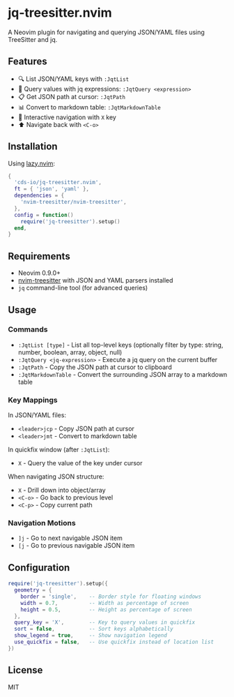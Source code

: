 # jq-treesitter.nvim

A Neovim plugin for navigating and querying JSON/YAML files using TreeSitter and jq.

## Features

- 🔍 List JSON/YAML keys with `:JqtList`
- 🔎 Query values with jq expressions: `:JqtQuery <expression>`
- 📋 Get JSON path at cursor: `:JqtPath`
- 📊 Convert to markdown table: `:JqtMarkdownTable`
- 🚀 Interactive navigation with `X` key
- ⬆️ Navigate back with `<C-o>`

## Installation

Using [lazy.nvim](https://github.com/folke/lazy.nvim):

```lua
{
  'cds-io/jq-treesitter.nvim',
  ft = { 'json', 'yaml' },
  dependencies = {
    'nvim-treesitter/nvim-treesitter',
  },
  config = function()
    require('jq-treesitter').setup()
  end,
}
```

## Requirements

- Neovim 0.9.0+
- [nvim-treesitter](https://github.com/nvim-treesitter/nvim-treesitter) with JSON and YAML parsers installed
- `jq` command-line tool (for advanced queries)

## Usage

### Commands

- `:JqtList [type]` - List all top-level keys (optionally filter by type: string, number, boolean, array, object, null)
- `:JqtQuery <jq-expression>` - Execute a jq query on the current buffer
- `:JqtPath` - Copy the JSON path at cursor to clipboard
- `:JqtMarkdownTable` - Convert the surrounding JSON array to a markdown table

### Key Mappings

In JSON/YAML files:
- `<leader>jcp` - Copy JSON path at cursor
- `<leader>jmt` - Convert to markdown table

In quickfix window (after `:JqtList`):
- `X` - Query the value of the key under cursor

When navigating JSON structure:
- `X` - Drill down into object/array
- `<C-o>` - Go back to previous level
- `<C-p>` - Copy current path

### Navigation Motions

- `]j` - Go to next navigable JSON item
- `[j` - Go to previous navigable JSON item

## Configuration

```lua
require('jq-treesitter').setup({
  geometry = {
    border = 'single',    -- Border style for floating windows
    width = 0.7,          -- Width as percentage of screen
    height = 0.5,         -- Height as percentage of screen
  },
  query_key = 'X',        -- Key to query values in quickfix
  sort = false,           -- Sort keys alphabetically
  show_legend = true,     -- Show navigation legend
  use_quickfix = false,   -- Use quickfix instead of location list
})
```

## License

MIT
